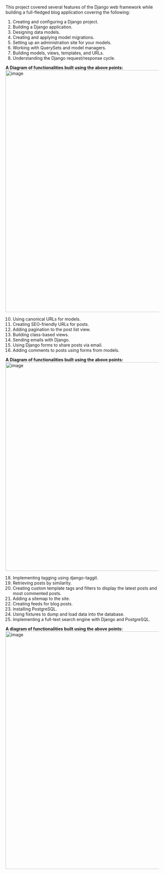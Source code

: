 This project covered several features of the Django web framework while building a full-fledged blog application covering the following:
1. Creating and configuring a Django project.
2. Building a Django application.
3. Designing data models.
4. Creating and applying model migrations.
5. Setting up an administration site for your models.
6. Working with QuerySets and model managers.
7. Building models, views, templates, and URLs.
8. Understanding the Django request/response cycle.

**A Diagram of functionalities built using the above points:**
<img width="1173" height="791" alt="image" src="https://github.com/user-attachments/assets/18bce104-221b-4cc7-bcd8-c3c8371bba6e" />

10. Using canonical URLs for models.
11. Creating SEO-friendly URLs for posts.
12. Adding pagination to the post list view.
13. Building class-based views.
14. Sending emails with Django.
15. Using Django forms to share posts via email.
16. Adding comments to posts using forms from models.
    
**A Diagram of functionalities built using the above points:**
<img width="1378" height="682" alt="image" src="https://github.com/user-attachments/assets/c1e0c09a-c0b6-4e4e-a69b-a1ba4a755212" />

18. Implementing tagging using django-taggit.
19. Retrieving posts by similarity.
20. Creating custom template tags and filters to display the latest posts and most commented posts.
21. Adding a sitemap to the site.
22. Creating feeds for blog posts.
23. Installing PostgreSQL.
24. Using fixtures to dump and load data into the database.
25. Implementing a full-text search engine with Django and PostgreSQL.
    
**A diagram of functionalities built using the above points:**
<img width="1379" height="777" alt="image" src="https://github.com/user-attachments/assets/9c2eacef-2583-4a1e-8c97-8011b2b2170e" />
